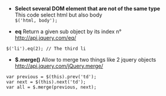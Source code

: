 * **Select several DOM element that are not of the same type**   
This code select html but also body   
```$('html, body');```

* **eq** Return a given sub object by its index n°   
http://api.jquery.com/eq/
````
$('li').eq(2); // The third li
````

* **$.merge()** Allow to merge two things like 2 jquery objects  
http://api.jquery.com/jQuery.merge/
````
var previous = $(this).prev('td');   
var next = $(this).next('td');   
var all = $.merge(previous, next);   
````